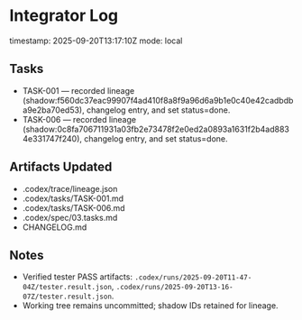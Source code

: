 # Integrator Log

timestamp: 2025-09-20T13:17:10Z
mode: local

## Tasks
- TASK-001 — recorded lineage (shadow:f560dc37eac99907f4ad410f8a8f9a96d6a9b1e0c40e42cadbdba9e2ba70ed53), changelog entry, and set status=done.
- TASK-006 — recorded lineage (shadow:0c8fa706711931a03fb2e73478f2e0ed2a0893a1631f2b4ad8834e331747f240), changelog entry, and set status=done.

## Artifacts Updated
- .codex/trace/lineage.json
- .codex/tasks/TASK-001.md
- .codex/tasks/TASK-006.md
- .codex/spec/03.tasks.md
- CHANGELOG.md

## Notes
- Verified tester PASS artifacts: `.codex/runs/2025-09-20T11-47-04Z/tester.result.json`, `.codex/runs/2025-09-20T13-16-07Z/tester.result.json`.
- Working tree remains uncommitted; shadow IDs retained for lineage.
